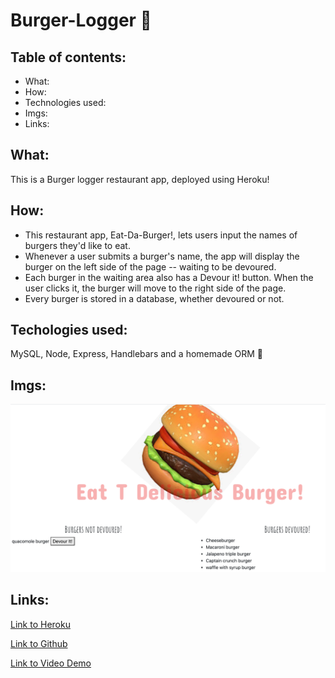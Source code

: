 # Burger-Logger 🍔

## Table of contents:
* What:
* How:
* Technologies used:
* Imgs:
* Links: 

## What:
This is a Burger logger restaurant app, deployed using Heroku!

## How:
* This restaurant app, Eat-Da-Burger!, lets users input the names of burgers they'd like to eat. 
* Whenever a user submits a burger's name, the app will display the burger on the left side of the page -- waiting to be devoured.
* Each burger in the waiting area also has a Devour it! button. When the user clicks it, the burger will move to the right side of the page.
* Every burger is stored in a database, whether devoured or not.

## Techologies used:
MySQL, Node, Express, Handlebars and a homemade ORM 🍬

## Imgs:

![screenshot](public/assets/imgs/burgerapp.png)

## Links:

[Link to Heroku](https://burgertdelicious.herokuapp.com/)

[Link to Github](https://github.com/teresaheidt/Burger-Logger.git)

[Link to Video Demo](https://drive.google.com/file/d/12bTZAOrDmkX-9-ct9BbwNHGBgeav5ZMP/view)